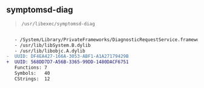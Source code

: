 ## symptomsd-diag

> `/usr/libexec/symptomsd-diag`

```diff

   - /System/Library/PrivateFrameworks/DiagnosticRequestService.framework/DiagnosticRequestService
   - /usr/lib/libSystem.B.dylib
   - /usr/lib/libobjc.A.dylib
-  UUID: DF4EA427-166A-3053-ABF1-A1A27179429B
+  UUID: 568DD7D7-A56B-3365-99DD-1480DACF6751
   Functions: 7
   Symbols:   40
   CStrings:  12

```
